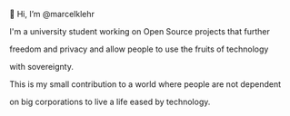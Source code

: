 👋 Hi, I’m @marcelklehr

I'm a university student working on Open Source projects that further 

freedom and privacy and allow people to use the fruits of technology 

with sovereignty.

This is my small contribution to a world where people are not dependent

on big corporations to live a life eased by technology.
